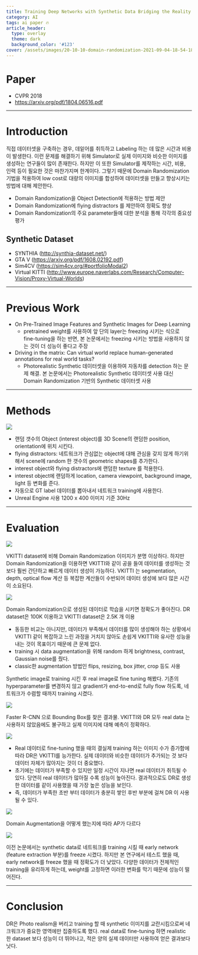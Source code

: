```yaml
---
title: Training Deep Networks with Synthetic Data Bridging the Reality Gap by Domain Randomization
category: AI
tags: ai paper 🔥
article_header:
  type: overlay
  theme: dark
  background_color: '#123'
cover: /assets/images/20-10-10-domain-randomization-2021-09-04-18-54-18.png
---
```


<!--more-->

# Paper

- CVPR 2018
- https://arxiv.org/pdf/1804.06516.pdf

---

# Introduction

직접 데이터셋을 구축하는 경우, 데잍어를 취득하고 Labeling 하는 데 많은 시간과 비용이 발생한다. 이런 문제를 해결하기 위해 Simulator로 실제 이미지와 비슷한 이미지를 생성하는 연구들이 많이 존재한다. 하지만 이 또한 Simulator를 제작하는 시간, 비용, 인력 등이 필요한 것은 마찬가지며 한계이다.
그렇기 때문에 Domain Randomization 기법을 적용하여 low cost로 대량의 이미지를 합성하여 데이터셋을 만들고 향상시키는 방법에 대해 제안한다.

- Domain Randomization을 Object Detection에 적용하는 방법 제안
- Domain Randomization에 flying distractors 를 제안하여 정확도 향상
- Domain Randomization의 주요 parameter들에 대한 분석을 통해 각각의 중요성 평가

## Synthetic Dataset

- SYNTHIA (http://synthia-dataset.net/)
- GTA V (https://arxiv.org/pdf/1608.02192.pdf)
- Sim4CV (https://sim4cv.org/#portfolioModal2)
- Virtual KITTI (http://www.europe.naverlabs.com/Research/Computer-Vision/Proxy-Virtual-Worlds)

---

# Previous Work

- On Pre-Trained Image Features and Synthetic Images for Deep Learning
    - pretrained weight를 사용하여 앞 단의 layer는 freezing 시키는 식으로 fine-tuning을 하는 반면, 본 논문에서는 freezing 시키는 방법을 사용하지 않는 것이 더 성능이 좋다고 주장
- Driving in the matrix: Can virtual world replace human-generated annotations for real world tasks?
    - Photorealistic Synthetic 데이터셋을 이용하여 자동차를 detection 하는 문제 해결. 본 논문에서는 Photorealistic Synthetic 데이터셋 사용 대신 Domain Randomization 기반의 Synthetic 데이터셋 사용

---

# Methods

![](/assets/images/20-10-10-domain-randomization-2021-09-04-18-54-18.png)

- 랜덤 갯수의 Object (interest object)를 3D Scene의 랜덤한 position, orientation에 위치 시킨다.
- flying distractors: 네트워크가 관심없는 object에 대해 관심을 갖지 않게 하기위해서 scene에 random 한 갯수의 geometric shapes를 추가한다.
- interest object와 flying distractors에 랜덤한 texture 를 적용한다.
- interest object에 랜덤하게 location, camera viewpoint, background image, light 등 변화를 준다.
- 자동으로 GT label 데이터를 뽑아내서 네트워크 training에 사용한다.
- Unreal Engine 사용 1200 x 400 이미지 기준 30Hz

---

# Evaluation

![](/assets/images/20-10-10-domain-randomization-2021-09-04-18-54-41.png)

VKITTI dataset에 비해 Domain Randomization 이미지가 분명 이상하다. 하지만 Domain Randomization을 이용하면 VKITTI와 같이 공을 들여 데이터를 생성하는 것 보다 훨씬 간단하고 빠르게 데이터 생성이 가능하다. VKITTI 는 segmentation, depth, optical flow 계산 등 복잡한 계산들이 수반되어 데이터 생성에 보다 많은 시간이 소요된다. 

![](/assets/images/20-10-10-domain-randomization-2021-09-04-18-54-52.png)

Domain Randomization으로 생성된 데이터로 학습을 시키면 정확도가 좋아진다. 
DR dataset은 100K 이용하고 VKITTI dataset은 2.5K 개 이용
- 동등한 비교는 아니지만, 데이터가 부족해서 데이터를 많이 생성해야 하는 상황에서 VKITTI 같이 복잡하고 느린  과정을 거치지 않아도 손쉽게 VKITTI와 유사한 성능을 내는 것이 목표이기 때문에 큰 문제 없다.
- training 시 data augmentation을 위해 random 하게 brightness, contrast, Gaussian noise를 줬다.
- classic한 augmentation 방법인 flips, resizing, box jitter, crop 등도 사용

Synthetic image로 training 시킨 후 real image로 fine tuning 해봤다. 기존의 hyperparameter를 변경하지 않고 gradient가 end-to-end로 fully flow 하도록, 네트워크가 수렴할 때까지 training 시켰다. 

![](/assets/images/20-10-10-domain-randomization-2021-09-04-18-55-41.png)

Faster R-CNN 으로 Bounding Box를 찾은 결과물. VKITTI와 DR 모두 real data 는 사용하지 않았음에도 불구하고 실제 이미지에 대해 예측이 정확하다.

![](/assets/images/20-10-10-domain-randomization-2021-09-04-18-56-07.png)

- Real 데이터로 fine-tuning 했을 때의 결실제 training 하는 이미지 수가 증가함에 따라 DR은 VKITTI를 능가한다. 실제 데이터와 비슷한 데이터가 추가되는 것 보다 데이터 자체가 많아지는 것이 더 중요했다. 
- 초기에는 데이터가 부족할 수 있지만 일정 시간이 지나면 real 데이터가 취득될 수 있다. 당연히 real 데이터가 많아질 수록 성능이 높아진다. 결과적으로도 DR로 생성한 데이터를 같이 사용했을 때 가장 높은 성능을 보인다.
- 즉, 데이터가 부족한 초반 부터 데이터가 충분히 쌓인 후반 부분에 걸쳐 DR 이 사용될 수 있다.

![](/assets/images/20-10-10-domain-randomization-2021-09-04-18-56-26.png)

Domain Augmentation을 어떻게 했는지에 따라 AP가 다르다

![](../assets/images/20-10-10-domain-randomization-2021-09-04-18-57-16.png)

이전 논문에서는 synthetic data로 네트워크를 training 시킬 때 early network (feature extraction 부분)를 freeze 시켰다. 하지만 본 연구에서 테스트 했을 때, early network를 freeze 했을 때 정확도가 더 낮았다. 다양한 데이터가 전체적인 training을 유리하게 하는데, weight를 고정하면 이러한 변화를 막기 때문에 성능이 떨어진다.

---

# Conclusion

DR은 Photo realism을 버리고 training 할 때 synthetic 이미지를 교란시킴으로써 네크워크가 중요한 영역에만 집중하도록 했다. real data로 fine-tuning 하면 realistic 한 dataset 보다 성능이 더 뛰어나고, 적은 양의 실제 데이터만 사용하여 얻은 결과보다 낫다.
